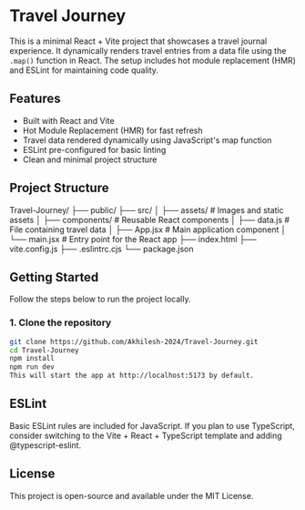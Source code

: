 # Travel Journey

This is a minimal React + Vite project that showcases a travel journal experience. It dynamically renders travel entries from a data file using the `.map()` function in React. The setup includes hot module replacement (HMR) and ESLint for maintaining code quality.

## Features

- Built with React and Vite
- Hot Module Replacement (HMR) for fast refresh
- Travel data rendered dynamically using JavaScript's map function
- ESLint pre-configured for basic linting
- Clean and minimal project structure

## Project Structure

Travel-Journey/
├── public/
├── src/
│ ├── assets/ # Images and static assets
│ ├── components/ # Reusable React components
│ ├── data.js # File containing travel data
│ ├── App.jsx # Main application component
│ └── main.jsx # Entry point for the React app
├── index.html
├── vite.config.js
├── .eslintrc.cjs
└── package.json


## Getting Started

Follow the steps below to run the project locally.

### 1. Clone the repository

```bash
git clone https://github.com/Akhilesh-2024/Travel-Journey.git
cd Travel-Journey
npm install
npm run dev
This will start the app at http://localhost:5173 by default.
```
## ESLint
Basic ESLint rules are included for JavaScript. If you plan to use TypeScript, consider switching to the Vite + React + TypeScript template and adding @typescript-eslint.

## License
This project is open-source and available under the MIT License.
